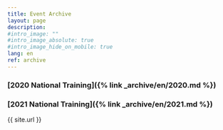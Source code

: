 ```yaml
---
title: Event Archive
layout: page
description:
#intro_image: ""
#intro_image_absolute: true
#intro_image_hide_on_mobile: true
lang: en
ref: archive
---
```


### [2020 National Training]({% link _archive/en/2020.md %})
### [2021 National Training]({% link _archive/en/2021.md %})

{{ site.url }}
